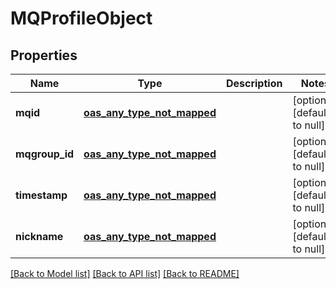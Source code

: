 # MQProfileObject
## Properties

| Name | Type | Description | Notes |
|------------ | ------------- | ------------- | -------------|
| **mqid** | [**oas_any_type_not_mapped**](.md) |  | [optional] [default to null] |
| **mqgroup\_id** | [**oas_any_type_not_mapped**](.md) |  | [optional] [default to null] |
| **timestamp** | [**oas_any_type_not_mapped**](.md) |  | [optional] [default to null] |
| **nickname** | [**oas_any_type_not_mapped**](.md) |  | [optional] [default to null] |

[[Back to Model list]](../README.md#documentation-for-models) [[Back to API list]](../README.md#documentation-for-api-endpoints) [[Back to README]](../README.md)
